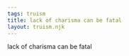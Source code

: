 ```yaml
---
tags: truism
title: lack of charisma can be fatal
layout: truism.njk
---
```


lack of charisma can be fatal